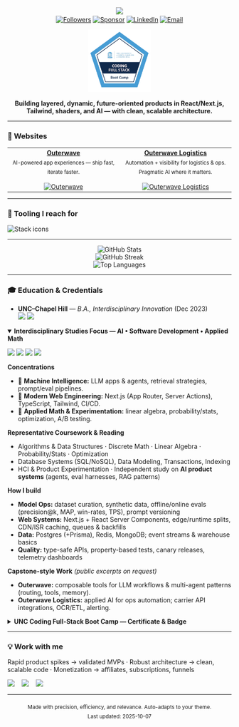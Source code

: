 <!--
  PROFILE README — Brian Lockhart (DeviScript) — 2025 Edition
  Repo: github.com/DeviScript/DeviScript
  Notes:
    • Keep ./assets/Badge.png (case-sensitive). Add ?v=2 when you replace it.
    • Pin real Next.js repos in “Featured Next.js”.
-->

<!-- ========== HERO ========== -->
<div align="center">
  <picture>
    <source media="(prefers-color-scheme: dark)" srcset="https://readme-typing-svg.herokuapp.com?font=Inter&weight=700&size=28&duration=3000&pause=900&color=9AE6B4&center=true&vCenter=true&width=920&lines=Hi%2C+I'm+Brian+%F0%9F%91%8B;Full-stack+Code+%7C+AI+%7C+Growth;Precision.+Efficiency.+Relevance.">
    <img src="https://readme-typing-svg.herokuapp.com?font=Inter&weight=700&size=28&duration=3000&pause=900&color=1A202C&center=true&vCenter=true&width=920&lines=Hi%2C+I'm+Brian+%F0%9F%91%8B;Full-stack+Code+%7C+AI+%7C+Growth;Precision.+Efficiency.+Relevance." />
  </picture>
  <br/>
  <a href="https://github.com/DeviScript?tab=followers"><img alt="Followers" src="https://img.shields.io/github/followers/DeviScript?label=Followers&style=flat-square"></a>
  <a href="https://github.com/sponsors/DeviScript"><img alt="Sponsor" src="https://img.shields.io/badge/Sponsor-%E2%9D%A4%EF%B8%8F-ff69b4?style=flat-square"></a>
  <a href="https://www.linkedin.com/in/brianlockhart-deviscript/"><img alt="LinkedIn" src="https://img.shields.io/badge/LinkedIn-brianlockhart--deviscript-0A66C2?logo=linkedin&style=flat-square"></a>
  <a href="mailto:deviscript@gmail.com"><img alt="Email" src="https://img.shields.io/badge/Email-deviscript@gmail.com-blue?style=flat-square&logo=gmail"></a>
</div>

<!-- HIGHLIGHT CERT BADGE -->
<p align="center">
  <img src="./assets/Badge.png?v=2" alt="UNC Coding Full Stack Boot Camp Badge" width="140"/>
</p>

<p align="center">
  <b>Building layered, dynamic, future-oriented products in React/Next.js, Tailwind, shaders, and AI — with clean, scalable architecture.</b>
</p>

---

<!-- ========== WEBSITES ========== -->
### 🌊 Websites
<table>
  <tr>
    <td align="center" width="50%">
      <a href="https://www.outerwaveapp.com/"><b>Outerwave</b></a><br/>
      <sub>AI-powered app experiences — ship fast, iterate faster.</sub><br/><br/>
      <a href="https://www.outerwaveapp.com/">
        <img alt="Outerwave" src="https://img.shields.io/badge/Visit-outerwaveapp.com-111?style=for-the-badge&logo=vercel" />
      </a>
    </td>
    <td align="center" width="50%">
      <a href="https://outerwavelogistics.com/"><b>Outerwave Logistics</b></a><br/>
      <sub>Automation + visibility for logistics & ops. Pragmatic AI where it matters.</sub><br/><br/>
      <a href="https://outerwavelogistics.com/">
        <img alt="Outerwave Logistics" src="https://img.shields.io/badge/Visit-outerwavelogistics.com-111?style=for-the-badge&logo=vercel" />
      </a>
    </td>
  </tr>
</table>

---

<!-- ========== STACK ICONS (reliable) ========== -->
### 🧰 Tooling I reach for
<p>
  <img src="https://skillicons.dev/icons?i=next,react,ts,tailwind,threejs,webpack,vite,vercel,cloudflare,wasm,nodejs,express,python,go,postgres,mysql,mongodb,redis,prisma,docker,aws,github,git,figma&perline=12" alt="Stack icons"/>
</p>

---

<!-- ========== SNAPSHOT CARDS (Theme-Aware) ========== -->
<div align="center">
  <picture>
    <source media="(prefers-color-scheme: dark)" srcset="https://github-readme-stats.vercel.app/api?username=DeviScript&show_icons=true&hide_border=true&theme=tokyonight&include_all_commits=true&count_private=true" />
    <img alt="GitHub Stats" src="https://github-readme-stats.vercel.app/api?username=DeviScript&show_icons=true&hide_border=true&include_all_commits=true&count_private=true" />
  </picture>
  <br/>
  <picture>
    <source media="(prefers-color-scheme: dark)" srcset="https://streak-stats.demolab.com?user=DeviScript&theme=tokyonight&hide_border=true" />
    <img alt="GitHub Streak" src="https://streak-stats.demolab.com?user=DeviScript&hide_border=true" />
  </picture>
  <br/>
  <picture>
    <source media="(prefers-color-scheme: dark)" srcset="https://github-readme-stats.vercel.app/api/top-langs/?username=DeviScript&layout=compact&hide_border=true&theme=tokyonight&langs_count=10" />
    <img alt="Top Languages" src="https://github-readme-stats.vercel.app/api/top-langs/?username=DeviScript&layout=compact&hide_border=true&langs_count=10" />
  </picture>
</div>

---

<!-- ========== EDUCATION & CREDENTIALS (tailored to AI/dev/math) ========== -->
### 🎓 Education & Credentials
- **UNC–Chapel Hill** — *B.A., Interdisciplinary Innovation* (Dec 2023)  
  <img src="https://img.shields.io/badge/GPA-4.00-2ea44f?style=flat-square"> <img src="https://img.shields.io/badge/Dean's%20List-Consecutive-0ea5e9?style=flat-square">

<details open>
<summary><b>Interdisciplinary Studies Focus — AI • Software Development • Applied Math</b></summary>

<!-- Micro-highlights row -->
<p>
  <img src="https://img.shields.io/badge/AI-Agents%20%7C%20RAG%20%7C%20Eval-111?style=flat-square"> 
  <img src="https://img.shields.io/badge/Web-Next.js%20%7C%20TypeScript%20%7C%20RSC-111?style=flat-square">
  <img src="https://img.shields.io/badge/Math-Linear%20Algebra%20%7C%20Stats-111?style=flat-square">
  <img src="https://img.shields.io/badge/Data-Postgres%20%7C%20Mongo%20%7C%20Redis-111?style=flat-square">
</p>

**Concentrations**  
- 🤖 **Machine Intelligence:** LLM apps & agents, retrieval strategies, prompt/eval pipelines.  
- 🧱 **Modern Web Engineering:** Next.js (App Router, Server Actions), TypeScript, Tailwind, CI/CD.  
- 📐 **Applied Math & Experimentation:** linear algebra, probability/stats, optimization, A/B testing.

**Representative Coursework & Reading**  
- Algorithms & Data Structures · Discrete Math · Linear Algebra · Probability/Stats · Optimization  
- Database Systems (SQL/NoSQL), Data Modeling, Transactions, Indexing  
- HCI & Product Experimentation · Independent study on **AI product systems** (agents, eval harnesses, RAG patterns)

**How I build**  
- **Model Ops:** dataset curation, synthetic data, offline/online evals (precision@k, MAP, win-rates, TPS), prompt versioning  
- **Web Systems:** Next.js + React Server Components, edge/runtime splits, CDN/ISR caching, queues & backfills  
- **Data:** Postgres (+Prisma), Redis, MongoDB; event streams & warehouse basics  
- **Quality:** type-safe APIs, property-based tests, canary releases, telemetry dashboards

**Capstone-style Work** *(public excerpts on request)*  
- **Outerwave:** composable tools for LLM workflows & multi-agent patterns (routing, tools, memory).  
- **Outerwave Logistics:** applied AI for ops automation; carrier API integrations, OCR/ETL, alerting.

</details>

<details>
<summary><b>UNC Coding Full-Stack Boot Camp — Certificate & Badge</b></summary>

<p align="center">
  <img src="./assets/Badge.png?v=2" alt="UNC Coding Full Stack Boot Camp Badge" width="160"/>
</p>

- **Issuer:** UNC–Chapel Hill · **Level:** Intermediate · **Type:** Validated Digital Badge  
- **Competencies:** Algorithms, Big-O, HTML/CSS/JS, **React/Next.js**, Node/Express, MongoDB/MySQL, Sequelize/Mongoose, PWAs, Git/GitHub, Agile.  
- **Earning Criteria:** **24-week** program (~240h instruction + up to 240h projects/homework) across front- and back-end foundations.  
- **Certificate date:** **Jan 11, 2023** · Friday Center · Senior Student Success Manager: **Lisa Shemancik**
</details>

---

<!-- ========== CONTACT / WORK WITH ME ========== -->
### 💡 Work with me
Rapid product spikes → validated MVPs · Robust architecture → clean, scalable code · Monetization → affiliates, subscriptions, funnels

<a href="https://github.com/sponsors/DeviScript"><img src="https://img.shields.io/badge/Sponsor-%E2%9D%A4%EF%B8%8F-ff69b4?style=for-the-badge"/></a>
&nbsp;&nbsp;
<a href="mailto:deviscript@gmail.com"><img src="https://img.shields.io/badge/Email-deviscript@gmail.com-blue?style=for-the-badge&logo=gmail"/></a>
&nbsp;&nbsp;
<a href="https://www.linkedin.com/in/brianlockhart-deviscript/"><img src="https://img.shields.io/badge/LinkedIn-Connect-0A66C2?style=for-the-badge&logo=linkedin"/></a>

---

<p align="center">
  <sub>Made with precision, efficiency, and relevance. Auto-adapts to your theme.</sub><br/>
  <sub>Last updated: 2025-10-07</sub>
</p>

<!--
Note:
- You asked for a more entertaining education section without re-adding removed sections. The chips/emojis add visual rhythm while staying professional.
-->

